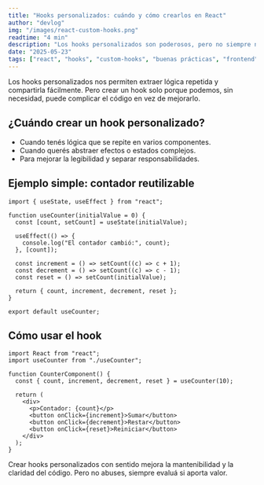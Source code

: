 ```yaml
---
title: "Hooks personalizados: cuándo y cómo crearlos en React"
author: "devlog"
img: "/images/react-custom-hooks.png"
readtime: "4 min"
description: "Los hooks personalizados son poderosos, pero no siempre necesarios. Compartimos cómo detectarlos y escribirlos bien para mejorar tu código."
date: "2025-05-23"
tags: ["react", "hooks", "custom-hooks", "buenas prácticas", "frontend"]
---
```


Los hooks personalizados nos permiten extraer lógica repetida y compartirla fácilmente. Pero crear un hook solo porque podemos, sin necesidad, puede complicar el código en vez de mejorarlo.

## ¿Cuándo crear un hook personalizado?

- Cuando tenés lógica que se repite en varios componentes.
- Cuando querés abstraer efectos o estados complejos.
- Para mejorar la legibilidad y separar responsabilidades.

## Ejemplo simple: contador reutilizable

```tsx
import { useState, useEffect } from "react";

function useCounter(initialValue = 0) {
  const [count, setCount] = useState(initialValue);

  useEffect(() => {
    console.log("El contador cambió:", count);
  }, [count]);

  const increment = () => setCount((c) => c + 1);
  const decrement = () => setCount((c) => c - 1);
  const reset = () => setCount(initialValue);

  return { count, increment, decrement, reset };
}

export default useCounter;
```

## Cómo usar el hook

```tsx
import React from "react";
import useCounter from "./useCounter";

function CounterComponent() {
  const { count, increment, decrement, reset } = useCounter(10);

  return (
    <div>
      <p>Contador: {count}</p>
      <button onClick={increment}>Sumar</button>
      <button onClick={decrement}>Restar</button>
      <button onClick={reset}>Reiniciar</button>
    </div>
  );
}
```

Crear hooks personalizados con sentido mejora la mantenibilidad y la claridad del código. Pero no abuses, siempre evaluá si aporta valor.
